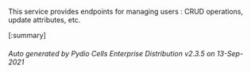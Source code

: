 






This service provides endpoints for managing users : CRUD operations, update attributes, etc.

[:summary]

###### Auto generated by Pydio Cells Enterprise Distribution v2.3.5 on 13-Sep-2021
